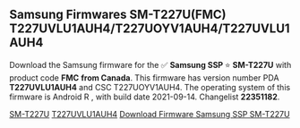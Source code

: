<h2>Samsung Firmwares SM-T227U(FMC) T227UVLU1AUH4/T227UOYV1AUH4/T227UVLU1AUH4</h2>
Download the Samsung firmware for the ✅ <strong>Samsung SSP </strong> ⭐ <strong>SM-T227U</strong> with product code <strong>FMC</strong> <strong> from Canada</strong>. This firmware has version number PDA <strong>T227UVLU1AUH4</strong> and CSC T227UOYV1AUH4. The operating system of this firmware is Android R , with build date 2021-09-14. Changelist <strong>22351182</strong>.


[SM-T227U](https://samfirm.shop/samsung/model/SM-T227U)
[T227UVLU1AUH4](https://samfirm.shop/samsung/pda/T227UVLU1AUH4)
[Download Firmware Samsung SSP SM-T227U](https://samfirm.shop/samsung/firmware/456279)
